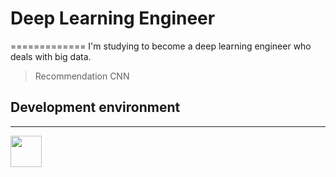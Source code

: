 # Deep Learning Engineer
=============
I'm studying to become a deep learning engineer who deals with big data.
> Recommendation
> CNN

## Development environment
-------------
<img src="C:/app/Workspace/profile/tools/ubuntu.jpg" width="50px" height="50px"></img><br/>